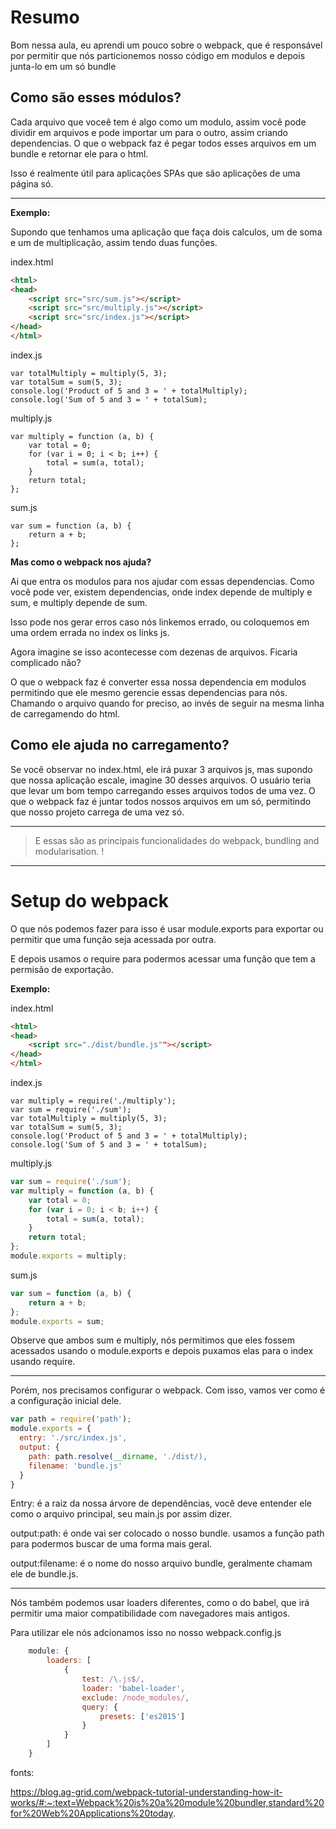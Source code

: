 # Resumo

Bom nessa aula, eu aprendi um pouco sobre o webpack, que é responsável por permitir que nós particionemos nosso código em modulos e depois junta-lo em um só bundle

## Como são esses módulos?

Cada arquivo que voceê tem é algo como um modulo, assim você pode dividir em arquivos e pode importar um para o outro, assim criando dependencias. O que o webpack faz é pegar todos esses arquivos em um bundle e retornar ele para o html.

Isso é realmente útil para aplicações SPAs que são aplicações de uma página só. 

---

**Exemplo:** 

Supondo que tenhamos uma aplicação que faça dois calculos, um de soma e um de multiplicação, assim tendo duas funções.


index.html

```html
<html>
<head>
    <script src="src/sum.js"></script>
    <script src="src/multiply.js"></script>
    <script src="src/index.js"></script>
</head>
</html>
```

index.js

```Js
var totalMultiply = multiply(5, 3);
var totalSum = sum(5, 3);
console.log('Product of 5 and 3 = ' + totalMultiply);
console.log('Sum of 5 and 3 = ' + totalSum);
```
multiply.js
```Js
var multiply = function (a, b) {
    var total = 0;
    for (var i = 0; i < b; i++) {
        total = sum(a, total);
    }
    return total;
};
```

sum.js

```Js
var sum = function (a, b) {
    return a + b;
};
```

**Mas como o webpack nos ajuda?**

Ai que entra os modulos para nos ajudar com essas dependencias. Como você pode ver, existem dependencias, onde index depende de multiply e sum, e multiply depende de sum.

Isso pode nos gerar erros caso nós linkemos errado, ou coloquemos em uma ordem errada no index os links js.

Agora imagine se isso acontecesse com dezenas de arquivos. Ficaria complicado não?

O que o webpack faz é converter essa nossa dependencia em modulos permitindo que ele mesmo gerencie essas dependencias para nós. Chamando o arquivo quando for preciso, ao invés de seguir na mesma linha de carregamendo do html. 

## Como ele ajuda no carregamento?

Se você observar no index.html, ele irá puxar 3 arquivos js, mas supondo que nossa aplicação escale, imagine 30 desses arquivos. O usuário teria que levar um bom tempo carregando esses arquivos todos de uma vez. O que o webpack faz é juntar todos nossos arquivos em um só, permitindo que nosso projeto carrega de uma vez só. 

--- 

> E essas são as principais funcionalidades do webpack, bundling and modularisation. !


---

# Setup do webpack

O que nós podemos fazer para isso é usar module.exports para exportar ou permitir que uma função seja acessada por outra. 

E depois usamos o require para podermos acessar uma função que tem a permisão de exportação. 

**Exemplo:**

index.html
```HTML
<html>
<head>
    <script src="./dist/bundle.js""></script>
</head>
</html>
``` 


index.js

```Js
var multiply = require('./multiply');
var sum = require('./sum');
var totalMultiply = multiply(5, 3);
var totalSum = sum(5, 3);
console.log('Product of 5 and 3 = ' + totalMultiply);
console.log('Sum of 5 and 3 = ' + totalSum);
```

multiply.js
```js
var sum = require('./sum');
var multiply = function (a, b) {
    var total = 0;
    for (var i = 0; i < b; i++) {
        total = sum(a, total);
    }
    return total;
};
module.exports = multiply;
```

sum.js

```js
var sum = function (a, b) {
    return a + b;
};
module.exports = sum;
```


Observe que ambos sum e multiply, nós permitimos que eles fossem acessados usando o module.exports e depois puxamos elas para o index usando require.


___

Porém, nos precisamos configurar o webpack. Com isso, vamos ver como é a configuração inicial dele.

```js
var path = require('path');
module.exports = {
  entry: './src/index.js',    
  output: {
    path: path.resolve(__dirname, './dist/),
    filename: 'bundle.js'
  }
}
```

Entry: é a raiz da nossa árvore de dependências, você deve entender ele como o arquivo principal, seu main.js por assim dizer. 

output:path: é onde vai ser colocado o nosso bundle. usamos a função path para podermos buscar de uma forma mais geral. 

output:filename: é o nome do nosso arquivo bundle, geralmente chamam ele de bundle.js.

--- 

Nós também podemos usar loaders diferentes, como o do babel, que irá permitir uma maior compatibilidade com navegadores mais antigos. 

Para utilizar ele nós adcionamos isso no nosso webpack.config.js

``` js
    module: {
        loaders: [
            {
                test: /\.js$/,
                loader: 'babel-loader',
                exclude: /node_modules/,
                query: {
                    presets: ['es2015']
                }
            }
        ]
    }
```


fonts: 

https://blog.ag-grid.com/webpack-tutorial-understanding-how-it-works/#:~:text=Webpack%20is%20a%20module%20bundler,standard%20for%20Web%20Applications%20today.